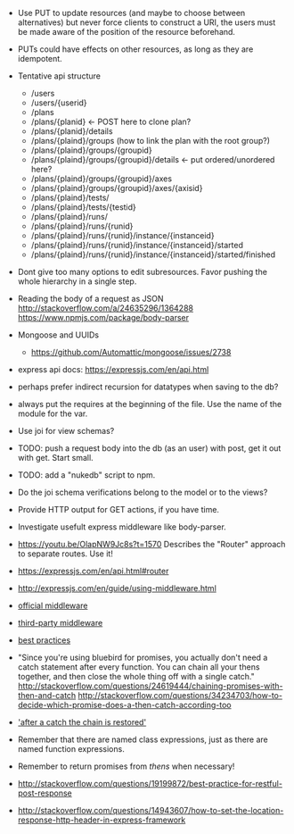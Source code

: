 - Use PUT to update resources (and maybe to choose between alternatives) but
  never force clients to construct a URI, the users must be made aware of the
  position of the resource beforehand.

- PUTs could have effects on other resources, as long as they are idempotent.

- Tentative api structure
    - /users
    - /users/{userid}
    - /plans 
    - /plans/{planid} <- POST here to clone plan?
    - /plans/{planid}/details
    - /plans/{plaind}/groups (how to link the plan with the root group?)
    - /plans/{plaind}/groups/{groupid}
    - /plans/{plaind}/groups/{groupid}/details <- put ordered/unordered here?
    - /plans/{plaind}/groups/{groupid}/axes
    - /plans/{plaind}/groups/{groupid}/axes/{axisid}
    - /plans/{plaind}/tests/
    - /plans/{plaind}/tests/{testid}
    - /plans/{plaind}/runs/
    - /plans/{plaind}/runs/{runid}
    - /plans/{plaind}/runs/{runid}/instance/{instanceid}
    - /plans/{plaind}/runs/{runid}/instance/{instanceid}/started
    - /plans/{plaind}/runs/{runid}/instance/{instanceid}/started/finished

- Dont give too many options to edit subresources. Favor pushing the whole
  hierarchy in a single step.

- Reading the body of a request as JSON
  http://stackoverflow.com/a/24635296/1364288
  https://www.npmjs.com/package/body-parser

- Mongoose and UUIDs
    - https://github.com/Automattic/mongoose/issues/2738

- express api docs: https://expressjs.com/en/api.html

- perhaps prefer indirect recursion for datatypes when saving to the db?

- always put the requires at the beginning of the file. Use the name of the
  module for the var.

- Use joi for view schemas?

- TODO: push a request body into the db (as an user) with post, get it out with
  get. Start small.
- TODO: add a "nukedb" script to npm.

- Do the joi schema verifications belong to the model or to the views?

- Provide HTTP output for GET actions, if you have time.

- Investigate usefult express middleware like body-parser.

- https://youtu.be/OlapNW9Jc8s?t=1570
  Describes the "Router" approach to separate routes. Use it!

- https://expressjs.com/en/api.html#router

- http://expressjs.com/en/guide/using-middleware.html

- [official middleware](https://github.com/senchalabs/connect?_ga=1.182940708.38143649.1485124457#middleware)

- [third-party middleware](http://expressjs.com/en/resources/middleware.html)

- [best practices](https://expressjs.com/en/advanced/best-practice-performance.html)

- "Since you're using bluebird for promises, you actually don't need a catch
  statement after every function. You can chain all your thens together, and
  then close the whole thing off with a single catch."
  http://stackoverflow.com/questions/24619444/chaining-promises-with-then-and-catch
  http://stackoverflow.com/questions/34234703/how-to-decide-which-promise-does-a-then-catch-according-too

- ['after a catch the chain is restored'](https://developer.mozilla.org/en-US/docs/Web/JavaScript/Reference/Global_Objects/Promise/catch)

- Remember that there are named class expressions, just as there are named
  function expressions.

- Remember to return promises from *thens* when necessary!

- http://stackoverflow.com/questions/19199872/best-practice-for-restful-post-response

- http://stackoverflow.com/questions/14943607/how-to-set-the-location-response-http-header-in-express-framework


